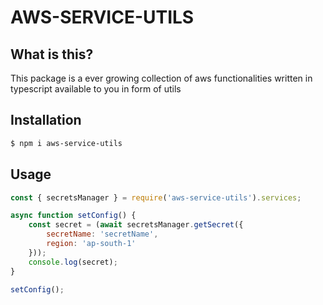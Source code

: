 # AWS-SERVICE-UTILS

## What is this?

This package is a ever growing collection of aws functionalities written in typescript available to you in form of utils

## Installation

```sh
$ npm i aws-service-utils
```

## Usage

```js
const { secretsManager } = require('aws-service-utils').services;

async function setConfig() {
    const secret = (await secretsManager.getSecret({
        secretName: 'secretName',
        region: 'ap-south-1'
    }));
    console.log(secret);
}

setConfig();
```